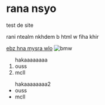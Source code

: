 <!DOCTYPE html>
<html lang="en">
<head>
    <meta charset="UTF-8">
    <meta name="ouss" content="width=device-width, initial-scale=1.0">
    <title><ousstest</title>
</head>
<h1>rana nsyo</h1>
<body>
    test de site 
</body>
<p>rani ntealm nkhdem b html w fiha khir</p>
<a href="gfghjhjhuiukhh">ebz hna mysra wlo</a>


<img src="download.jpg" alt="bmw"> 
<ol>hakaaaaaaaa
    <li>ouss</li>
    <li>mcll</li>
</ol>
<ul>hakaaaaaaaa2
    <li>ouss</li>
    <li>mcll</li>
</ul>
</html>
